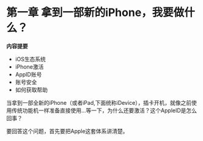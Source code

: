 # 第一章 拿到一部新的iPhone，我要做什么？
**内容提要**

* iOS生态系统
* iPhone激活
* AppID账号
* 账号安全
* 如何获取帮助


当拿到一部全新的iPhone（或者iPad,下面统称iDevice），插卡开机，就像之前使用传统功能机一样准备直接使用...等一下，为什么还要激活？这个AppleID是怎么回事？

要回答这个问题，首先要把Apple这套体系讲清楚。






